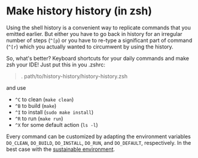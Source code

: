 Make history history (in zsh)
=============================

Using the shell history is a convenient way to replicate commands that you emitted earlier. But either you have to go back in history for an irregular number of steps (`^[p`) or you have to re-type a significant part of command (`^[r`) which you actually wanted to circumwent by using the history.

So, what's better? Keyboard shortcuts for your daily commands and make zsh your IDE! Just put this in you .zshrc:

> . path/to/history-history/history-history.zsh

and use

 - `^C` to clean (`make clean`)
 - `^B` to build (`make`)
 - `^I` to install (`sudo make install`)
 - `^R` to run (`make run`)
 - `^X` for some default action (`ls -l`)

Every command can be customized by adapting the environment variables `DO_CLEAN`, `DO_BUILD`, `DO_INSTALL`, `DO_RUN`, and `DO_DEFAULT`, respectively. In the best case with the [sustainable environment](https://github.com/benozol/sustainable-environment).
